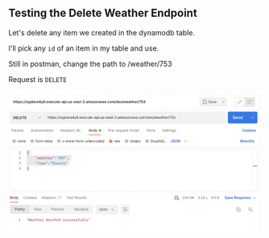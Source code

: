 ## Testing the Delete Weather Endpoint
Let's delete any item we created in the dynamodb table.

I'll pick any `id` of an item in my table and use.

Still in postman, change the path to /weather/753


Request is `DELETE`


![alt text](../../assets/delete_weather.png)